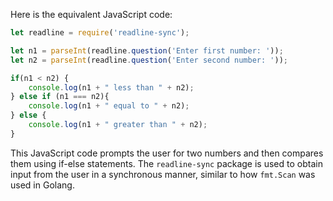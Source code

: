 Here is the equivalent JavaScript code:

```javascript
let readline = require('readline-sync');

let n1 = parseInt(readline.question('Enter first number: '));
let n2 = parseInt(readline.question('Enter second number: '));

if(n1 < n2) {
    console.log(n1 + " less than " + n2);
} else if (n1 === n2){
    console.log(n1 + " equal to " + n2);
} else {
    console.log(n1 + " greater than " + n2);
}
```

This JavaScript code prompts the user for two numbers and then compares them using if-else statements. The `readline-sync` package is used to obtain input from the user in a synchronous manner, similar to how `fmt.Scan` was used in Golang.
